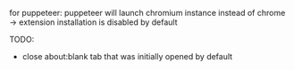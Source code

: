 for puppeteer: puppeteer will launch chromium instance instead of chrome
    -> extension installation is disabled by default

TODO: 
- close about:blank tab that was initially opened by default